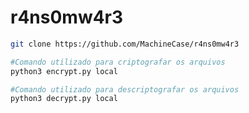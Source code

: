# r4ns0mw4r3

```bash
git clone https://github.com/MachineCase/r4ns0mw4r3
```
```bash
#Comando utilizado para criptografar os arquivos
python3 encrypt.py local 
```
```bash
#Comando utilizado para descriptografar os arquivos
python3 decrypt.py local
```
